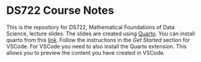 # DS722 Course Notes

This is the repository for DS722, Mathematical Foundations of Data Science, lecture slides. The slides are created using [Quarto](https://quarto.org/). You can install quarto from this [link](https://quarto.org/docs/get-started/). Follow the instructions in the *Get Started* section for VSCode. For VSCode you need to also install the Quarto extension. This allows you to preview the content you have created in VSCode.